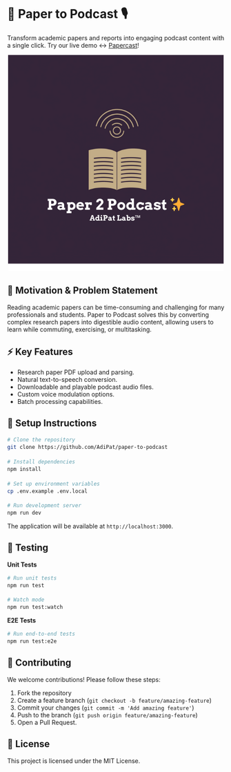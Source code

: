 # 📝 Paper to Podcast 🎙️

Transform academic papers and reports into engaging podcast content with a single click. Try our live demo ↔ [Papercast](papercast.demo.com)!

<p align="center">
  <img src="https://raw.githubusercontent.com/AdiPat/paper-to-podcast/refs/heads/main/public/logo_art.png" />
</p>

## 🎯 Motivation & Problem Statement

Reading academic papers can be time-consuming and challenging for many professionals and students. Paper to Podcast solves this by converting complex research papers into digestible audio content, allowing users to learn while commuting, exercising, or multitasking.

## ⚡ Key Features

- Research paper PDF upload and parsing.
- Natural text-to-speech conversion.
- Downloadable and playable podcast audio files.
- Custom voice modulation options.
- Batch processing capabilities.

## 🚀 Setup Instructions

```bash
# Clone the repository
git clone https://github.com/AdiPat/paper-to-podcast

# Install dependencies
npm install

# Set up environment variables
cp .env.example .env.local

# Run development server
npm run dev
```

The application will be available at `http://localhost:3000`.

## 🧪 Testing

**Unit Tests**

```bash
# Run unit tests
npm run test

# Watch mode
npm run test:watch
```

**E2E Tests**

```bash
# Run end-to-end tests
npm run test:e2e
```

## 🤝 Contributing

We welcome contributions! Please follow these steps:

1. Fork the repository
2. Create a feature branch (`git checkout -b feature/amazing-feature`)
3. Commit your changes (`git commit -m 'Add amazing feature'`)
4. Push to the branch (`git push origin feature/amazing-feature`)
5. Open a Pull Request.

## 📄 License

This project is licensed under the MIT License.
